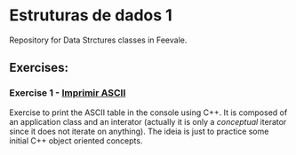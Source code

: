 # Estruturas de dados 1
Repository for Data Strctures classes in Feevale. 

## Exercises: 

### Exercise 1 - [Imprimir ASCII](/Imprimir-ASCII)
Exercise to print the ASCII table in the console using C++. It is composed of an application class and an interator (actually it is only a *conceptual* iterator since it does not iterate on anything). The ideia is just to practice some initial C++ object oriented concepts. 
